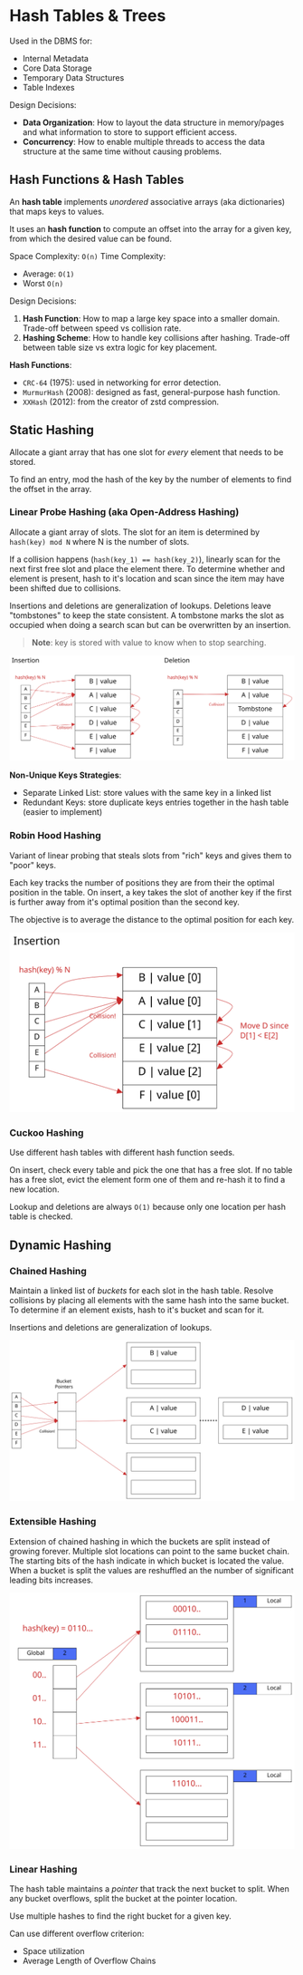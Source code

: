 # Hash Tables & Trees

Used in the DBMS for:

- Internal Metadata
- Core Data Storage
- Temporary Data Structures
- Table Indexes

Design Decisions:

- **Data Organization**: How to layout the data structure in memory/pages and what information to store to support efficient access.
- **Concurrency**: How to enable multiple threads to access the data structure at the same time without causing problems.

## Hash Functions & Hash Tables

An **hash table** implements _unordered_ associative arrays (aka dictionaries) that maps keys to values.

It uses an **hash function** to compute an offset into the array for a given key, from which the desired value can be found.

Space Complexity: `O(n)`
Time Complexity:

- Average: `O(1)`
- Worst `O(n)`

Design Decisions:

1. **Hash Function**: How to map a large key space into a smaller domain. Trade-off between speed vs collision rate.
2. **Hashing Scheme**: How to handle key collisions after hashing. Trade-off between table size vs extra logic for key placement.

**Hash Functions**:

- `CRC-64` (1975): used in networking for error detection.
- `MurmurHash` (2008): designed as fast, general-purpose hash function.
- `XXHash` (2012): from the creator of zstd compression.

## Static Hashing

Allocate a giant array that has one slot for _every_ element that needs to be stored.

To find an entry, mod the hash of the key by the number of elements to find the offset in the array.

### Linear Probe Hashing (aka Open-Address Hashing)

Allocate a giant array of slots. The slot for an item is determined by `hash(key) mod N` where N is the number of slots.

If a collision happens (`hash(key_1) == hash(key_2)`), linearly scan for the next first free slot and place the element there. To determine whether and element is present, hash to it's location and scan since the item may have been shifted due to collisions.

Insertions and deletions are generalization of lookups. Deletions leave "tombstones" to keep the state consistent. A tombstone marks the slot as occupied when doing a search scan but can be overwritten by an insertion.

> **Note**: key is stored with value to know when to stop searching.  

![linear-probing]

**Non-Unique Keys Strategies**:

- Separate Linked List: store values with the same key in a linked list
- Redundant Keys: store duplicate keys entries together in the hash table (easier to implement)

### Robin Hood Hashing

Variant of linear probing that steals slots from "rich" keys and gives them to "poor" keys.

Each key tracks the number of positions they are from their the optimal position in the table. On insert, a key takes the slot of another key if the first is further away from it's optimal position than the second key.

The objective is to average the distance to the optimal position for each key.

![robin-hood]

### Cuckoo Hashing

Use different hash tables with different hash function seeds.

On insert, check every table and pick the one that has a free slot. If no table has a free slot, evict the element form one of them and re-hash it to find a new location.

Lookup and deletions are always `O(1)` because only one location per hash table is checked.

## Dynamic Hashing

### Chained Hashing

Maintain a linked list of _buckets_ for each slot in the hash table. Resolve collisions by placing all elements with the same hash into the same bucket. To determine if an element exists, hash to it's bucket and scan for it.

Insertions and deletions are generalization of lookups.

![bucket-chain]

### Extensible Hashing

Extension of chained hashing in which the buckets are split instead of growing forever. Multiple slot locations can point to the same bucket chain. The starting bits of the hash indicate in which bucket is located the value. When a bucket is split the values are reshuffled an the number of significant leading bits increases.

![extendible]

### Linear Hashing

The hash table maintains a _pointer_ that track the next bucket to split. When any bucket overflows, split the bucket at the pointer location.

Use multiple hashes to find the right bucket for a given key.

Can use different overflow criterion:

- Space utilization
- Average Length of Overflow Chains

<!-- links -->
[linear-probing]: ../../img/static-hash-linear-probing.excalidraw.svg "Linear Probe Hashing"
[robin-hood]: ../../img/static-hash-robin-hood.excalidraw.svg "Robin Hood Hashing"
[bucket-chain]: ../../img/dynamic-hash-chain.excalidraw.svg "Chain Hashing"
[extendible]: ../../img/dynamic-hash-extendible.excalidraw.svg "Extendible Hashing"
